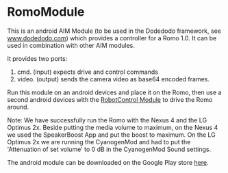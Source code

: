# RomoModule

This is an android AIM Module (to be used in the Dodedodo framework, see www.dodedodo.com) which provides a controller for a Romo 1.0. It can be used in combination with other AIM modules.

It provides two ports:

1. cmd. (input) expects drive and control commands
2. video. (output) sends the camera video as base64 encoded frames.

Run this module on an android devices and place it on the Romo, then use a second android devices with the [RobotControl Module](https://play.google.com/store/apps/details?id=org.dobots.robotcontrol) to drive the Romo around.

Note: We have successfully run the Romo with the Nexus 4 and the LG Optimus 2x. Beside putting the media volume to maximum, on the Nexus 4 we used the SpeakerBoost App and put the boost to maximum. On the LG Optimus 2x we are running the CyanogenMod and had to put the 'Attenuation of set volume' to 0 dB in the CyanogenMod Sound settings.

The android module can be downloaded on the Google Play store [here](https://play.google.com/store/apps/details?id=org.dobots.romo).